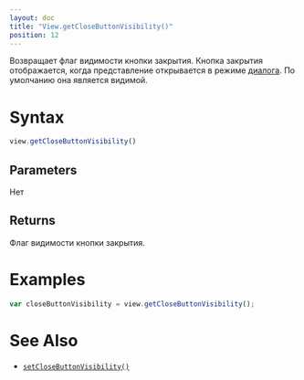 ```yaml
---
layout: doc
title: "View.getCloseButtonVisibility()"
position: 12
---
```


Возвращает флаг видимости кнопки закрытия.
Кнопка закрытия отображается, когда представление открывается в режиме [диалога](../LinkView/OpenMode/OpenModeDialogStrategy/). По умолчанию она является видимой.

# Syntax

```js
view.getCloseButtonVisibility()
```

## Parameters

Нет

## Returns

Флаг видимости кнопки закрытия.

# Examples

```js
var closeButtonVisibility = view.getCloseButtonVisibility();
```

# See Also

* [`setCloseButtonVisibility()`](../View.setCloseButtonVisibility/)
